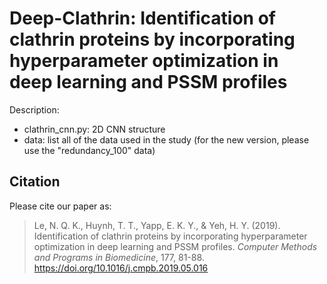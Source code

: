 # Deep-Clathrin: Identification of clathrin proteins by incorporating hyperparameter optimization in deep learning and PSSM profiles

Description:
- clathrin_cnn.py: 2D CNN structure
- data: list all of the data used in the study
(for the new version, please use the "redundancy_100" data)

## Citation
Please cite our paper as:
>Le, N. Q. K., Huynh, T. T., Yapp, E. K. Y., & Yeh, H. Y. (2019). Identification of clathrin proteins by incorporating hyperparameter optimization in deep learning and PSSM profiles. *Computer Methods and Programs in Biomedicine*, 177, 81-88. https://doi.org/10.1016/j.cmpb.2019.05.016
